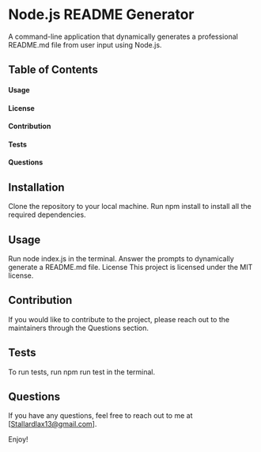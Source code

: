 # Node.js README Generator

A command-line application that dynamically generates a professional README.md file from user input using Node.js.

## Table of Contents
#### Usage
#### License
#### Contribution
#### Tests
#### Questions


## Installation
Clone the repository to your local machine.
Run npm install to install all the required dependencies.

## Usage
Run node index.js in the terminal.
Answer the prompts to dynamically generate a README.md file.
License
This project is licensed under the MIT license.

## Contribution
If you would like to contribute to the project, please reach out to the maintainers through the Questions section.

## Tests
To run tests, run npm run test in the terminal.

## Questions
If you have any questions, feel free to reach out to me at [Stallardlax13@gmail.com].

Enjoy!
